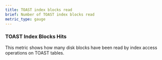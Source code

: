 ```yaml
---
title: TOAST index blocks read
brief: Number of TOAST index blocks read
metric_type: gauge
---
```


### TOAST Index Blocks Hits

This metric shows how many disk blocks have been read by index access operations on TOAST tables.
